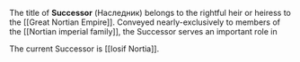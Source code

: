 The title of **Successor** (Наследник) belongs to the rightful heir or heiress to the [[Great Nortian Empire]]. Conveyed nearly-exclusively to members of the [[Nortian imperial family]], the Successor serves an important role in 

The current Successor is [[Iosif Nortia]].